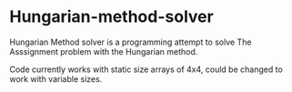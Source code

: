 # Hungarian-method-solver

Hungarian Method solver is a programming attempt to solve The Asssignment problem with the Hungarian method.

Code currently works with static size arrays of 4x4, could be changed to work with variable sizes.
